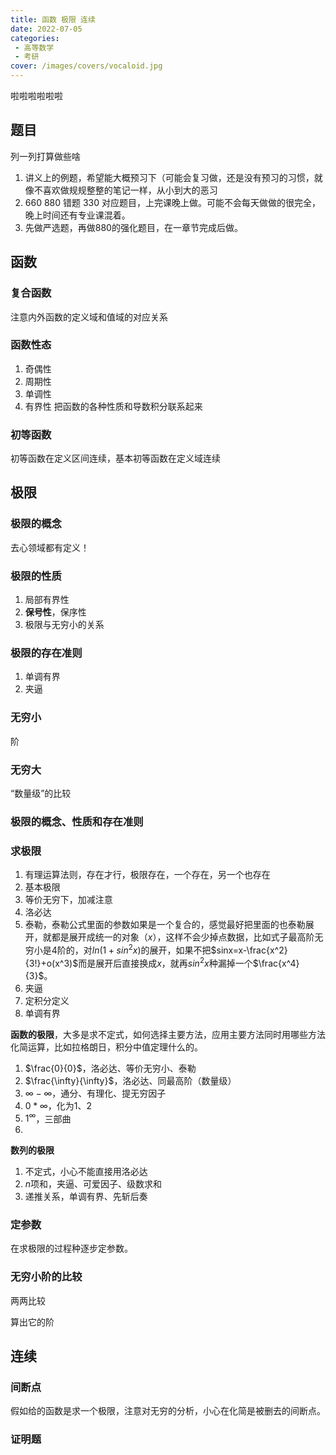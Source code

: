 ```yaml
---
title: 函数 极限 连续
date: 2022-07-05
categories:
 - 高等数学
 - 考研
cover: /images/covers/vocaloid.jpg
---
```


啦啦啦啦啦啦

<!-- more -->

## 题目

列一列打算做些啥

1. 讲义上的例题，希望能大概预习下（可能会复习做，还是没有预习的习惯，就像不喜欢做规规整整的笔记一样，从小到大的恶习
2. 660 880 错题 330 对应题目，上完课晚上做。可能不会每天做做的很完全，晚上时间还有专业课混着。
3. 先做严选题，再做880的强化题目，在一章节完成后做。


## 函数

### 复合函数
注意内外函数的定义域和值域的对应关系

### 函数性态

1. 奇偶性
2. 周期性
3. 单调性
4. 有界性
把函数的各种性质和导数积分联系起来

### 初等函数

初等函数在定义区间连续，基本初等函数在定义域连续

## 极限

### 极限的概念

去心领域都有定义！

### 极限的性质

1. 局部有界性
2. **保号性**，保序性
3. 极限与无穷小的关系

### 极限的存在准则

1. 单调有界
2. 夹逼

### 无穷小

阶

### 无穷大

“数量级”的比较

### 极限的概念、性质和存在准则

### 求极限



1. 有理运算法则，存在才行，极限存在，一个存在，另一个也存在
2. 基本极限
3. 等价无穷下，加减注意
4. 洛必达
5. 泰勒，泰勒公式里面的参数如果是一个复合的，感觉最好把里面的也泰勒展开，就都是展开成统一的对象（$x$），这样不会少掉点数据，比如式子最高阶无穷小是4阶的，对$ln(1+sin^2x)$的展开，如果不把$sinx=x-\frac{x^2}{3!}+o(x^3)$而是展开后直接换成$x$，就再$sin^2x$种漏掉一个$\frac{x^4}{3}$。
6. 夹逼
7. 定积分定义
8. 单调有界


**函数的极限**，大多是求不定式，如何选择主要方法，应用主要方法同时用哪些方法化简运算，比如拉格朗日，积分中值定理什么的。

1. $\frac{0}{0}$，洛必达、等价无穷小、泰勒
2. $\frac{\infty}{\infty}$，洛必达、同最高阶（数量级）
3. $\infty-\infty$，通分、有理化、提无穷因子
4. $0 * \infty$，化为1、2
5. $1^{\infty}$，三部曲
6. 

**数列的极限**
1. 不定式，小心不能直接用洛必达
2. $n$项和，夹逼、可爱因子、级数求和
3. 递推关系，单调有界、先斩后奏
### 定参数

在求极限的过程种逐步定参数。

### 无穷小阶的比较

两两比较

算出它的阶

## 连续

### 间断点

假如给的函数是求一个极限，注意对无穷的分析，小心在化简是被删去的间断点。

### 证明题